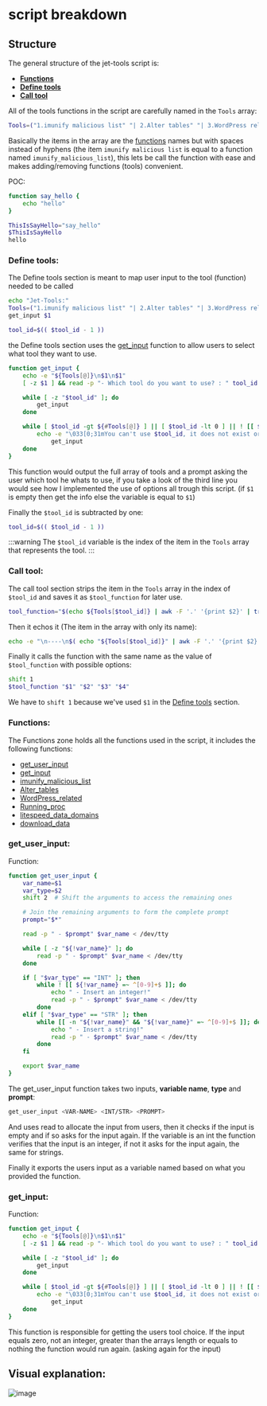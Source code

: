 # script breakdown

## Structure

The general structure of the jet-tools script is:

- [**Functions**](#functions)
- [**Define tools**](#define-tools)
- [**Call tool**](#call-tool)

All of the tools functions in the script are carefully named in the `Tools` array:
```sh
Tools=("1.imunify malicious list" "| 2.Alter tables" "| 3.WordPress related" "| 4.Running proc" "| 5.litespeed data domains" "| 6.download data")
```
Basically the items in the array are the [functions](#functions) names but with spaces instead of hyphens (the item `imunify malicious list` is equal to a function named `imunify_malicious_list`), this lets be call the function with ease and makes adding/removing functions (tools) convenient.

POC:
```sh
function say_hello {
    echo "hello"
}

ThisIsSayHello="say_hello"
$ThisIsSayHello
hello
```

### Define tools:
The Define tools section is meant to map user input to the tool (function) needed to be called
```sh
echo "Jet-Tools:"
Tools=("1.imunify malicious list" "| 2.Alter tables" "| 3.WordPress related" "| 4.Running proc" "| 5.litespeed data domains" "| 6.download data")
get_input $1

tool_id=$(( $tool_id - 1 ))
```

the Define tools section uses the [get_input](#get-input) function to allow users to select what tool they want to use.
```sh
function get_input {
	echo -e "${Tools[@]}\n$1\n$1"
	[ -z $1 ] && read -p "- Which tool do you want to use? : " tool_id < /dev/tty || tool_id="$1"

	while [ -z "$tool_id" ]; do
		get_input
	done

	while [ $tool_id -gt ${#Tools[@]} ] || [ $tool_id -lt 0 ] || ! [[ $tool_id =~ ^[0-9]+$ ]]; do
		echo -e "\033[0;31mYou can't use $tool_id, it does not exist or is not a valid integer!\033[0m"
			get_input
	done
}
```
This function would output the full array of tools and a prompt asking the user which tool he whats to use, if you take a look of the third line you would see how I implemented the use of options all trough this script. (if `$1` is empty then get the info else the variable is equal to `$1`)

Finally the `$tool_id` is subtracted by one:
```sh
tool_id=$(( $tool_id - 1 ))
```

:::warning
The `$tool_id` variable is the index of the item in the `Tools` array that represents the tool.
:::

### Call tool:
The call tool section strips the item in the `Tools` array in the index of `$tool_id` and saves it as `$tool_function` for later use.
```sh
tool_function="$(echo ${Tools[$tool_id]} | awk -F '.' '{print $2}' | tr -s " " "_")"
```
Then it echos it (The item in the array with only its name):
```sh
echo -e "\n----\n$( echo "${Tools[$tool_id]}" | awk -F '.' '{print $2}') :"
```

Finally it calls the function with the same name as the value of `$tool_function` with possible options:
```sh
shift 1
$tool_function "$1" "$2" "$3" "$4"
```
We have to `shift 1` because we've used `$1` in the [Define tools](#define-tools) section.
### Functions:

The Functions zone holds all the functions used in the script, it includes the following functions:

- [get_user_input](#get-user-input)
- [get_input](#get-input)
- [imunify_malicious_list](https://github.com/Noam-Alum/jet-tools/blob/main/tools/imunify-malicious-list.md)
- [Alter_tables](https://github.com/Noam-Alum/jet-tools/blob/main/tools/Alter-tables.md)
- [WordPress_related](https://github.com/Noam-Alum/jet-tools/blob/main/tools/WordPress-related.md)
- [Running_proc]([/jet-tools/tools/Running_proc.html](https://github.com/Noam-Alum/jet-tools/blob/main/tools/Running_proc.md))
- [litespeed_data_domains](https://github.com/Noam-Alum/jet-tools/blob/main/tools/litespeed_data_domains.md)
- [download_data](https://github.com/Noam-Alum/jet-tools/blob/main/tools/download_data.md)

### get_user_input:
Function:
```sh
function get_user_input {
	var_name=$1
	var_type=$2
	shift 2  # Shift the arguments to access the remaining ones

	# Join the remaining arguments to form the complete prompt
	prompt="$*"

	read -p " - $prompt" $var_name < /dev/tty

	while [ -z "${!var_name}" ]; do
		read -p " - $prompt" $var_name < /dev/tty
	done

	if [ "$var_type" == "INT" ]; then
		while ! [[ ${!var_name} =~ ^[0-9]+$ ]]; do
			echo " - Insert an integer!"
			read -p " - $prompt" $var_name < /dev/tty
		done
	elif [ "$var_type" == "STR" ]; then
		while [[ -n "${!var_name}" && "${!var_name}" =~ ^[0-9]+$ ]]; do
			echo " - Insert a string!"
			read -p " - $prompt" $var_name < /dev/tty
		done
	fi

	export $var_name
}
```

The get_user_input function takes two inputs, **variable name**, **type** and **prompt**:
```sh
get_user_input <VAR-NAME> <INT/STR> <PROMPT>
```

And uses read to allocate the input from users, then it checks if the input is empty and if so asks for the input again.
If the variable is an int the function verifies that the input is an integer, if not it asks for the input again, the same for strings.

Finally it exports the users input as a variable named based on what you provided the function.

### get_input:
Function:
```sh
function get_input {
	echo -e "${Tools[@]}\n$1\n$1"
	[ -z $1 ] && read -p "- Which tool do you want to use? : " tool_id < /dev/tty || tool_id="$1"

	while [ -z "$tool_id" ]; do
		get_input
	done

	while [ $tool_id -gt ${#Tools[@]} ] || [ $tool_id -lt 0 ] || ! [[ $tool_id =~ ^[0-9]+$ ]]; do
		echo -e "\033[0;31mYou can't use $tool_id, it does not exist or is not a valid integer!\033[0m"
			get_input
	done
}
```

This function is responsible for getting the users tool choice.
If the input equals zero, not an integer, greater than the arrays length or equals to nothing the function would run again. (asking again for the input)

## Visual explanation:

![image](https://docs.alum.sh/images/jet-tools-example.png)
